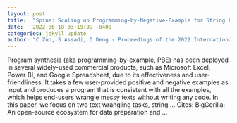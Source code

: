 ```yaml
---
layout: post
title:  "Spine: Scaling up Programming-by-Negative-Example for String Filtering and Transformation"
date:   2022-06-18 03:19:09 -0400
categories: jekyll update
author: "C Zuo, S Assadi, D Deng - Proceedings of the 2022 International Conference on …, 2022"
---
```

Program synthesis (aka programming-by-example, PBE) has been deployed in several widely-used commercial products, such as Microsoft Excel, Power BI, and Google Spreadsheet, due to its effectiveness and user-friendliness. It takes a few user-provided positive and negative examples as input and produces a program that is consistent with all the examples, which helps end-users wrangle messy texts without writing any code. In this paper, we focus on two text wrangling tasks, string …
Cites: ‪BigGorilla: An open-source ecosystem for data preparation and …‬  